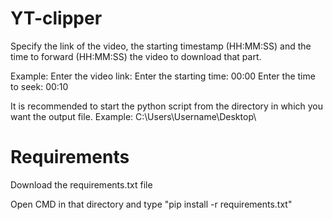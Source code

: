 # YT-clipper
Specify the link of the video, the starting timestamp (HH:MM:SS) and the time to forward (HH:MM:SS) the video to download that part.




Example: Enter the video link: <url here>
Enter the starting time: 00:00
Enter the time to seek: 00:10



It is recommended to start the python script from the directory in which you want the output file. Example: C:\Users\Username\Desktop\



# Requirements


Download the requirements.txt file


Open CMD in that directory and type "pip install -r requirements.txt"
